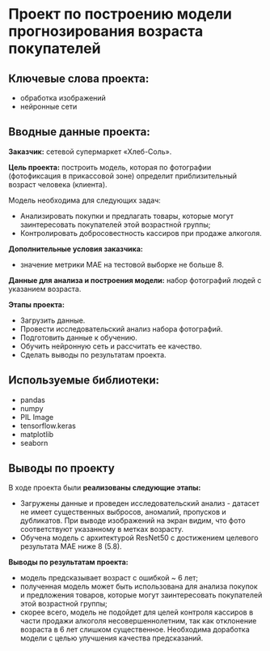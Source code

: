 # Проект по построению модели прогнозирования возраста покупателей

## Ключевые слова проекта: 
- обработка изображений 
- нейронные сети

## Вводные данные проекта:

**Заказчик:** cетевой супермаркет «Хлеб-Соль».

**Цель проекта:** построить модель, которая по фотографии (фотофиксация в прикассовой зоне) определит приблизительный возраст человека (клиента).

Модель необходима для следующих задач:
- Анализировать покупки и предлагать товары, которые могут заинтересовать покупателей этой возрастной группы;
- Контролировать добросовестность кассиров при продаже алкоголя.

**Дополнительные условия заказчика:**
- значение метрики MAE на тестовой выборке не больше 8.

**Данные для анализа и построения модели:** набор фотографий людей с указанием возраста.

**Этапы проекта:**

- Загрузить данные.
- Провести исследовательский анализ набора фотографий.
- Подготовить данные к обучению.
- Обучить нейронную сеть и рассчитать ее качество.
- Сделать выводы по результатам проекта.

## Используемые библиотеки:
- pandas
- numpy
- PIL Image
- tensorflow.keras
- matplotlib
- seaborn

## Выводы по проекту
В ходе проекта были **реализованы следующие этапы:**
- Загружены данные и проведен исследовательский анализ - датасет не имеет существенных выбросов, аномалий, пропусков и дубликатов. При выводе изображений на экран видим, что фото соответствуют указанному в метках возрасту.
- Обучена модель с архитектурой ResNet50 с достижением целевого результата MAE ниже 8 (5.8).

**Выводы по результатам проекта:**
- модель предсказывает возраст с ошибкой ~ 6 лет;
- полученная модель может быть использована для анализа покупок и предложения товаров, которые могут заинтересовать покупателей этой возрастной группы;
- скорее всего, модель не подойдет для целей контроля кассиров в части продажи алкоголя несовершеннолетним, так как отклонение возраста в 6 лет слишком существенное. Необходима доработка модели с целью улучшения качества предсказаний.
 
